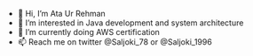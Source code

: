 - 👋 Hi, I’m Ata Ur Rehman
- 👀 I’m interested in Java development and system architecture
- 🌱 I’m currently doing AWS certification
- 📫 Reach me on twitter @Saljoki_78 or @Saljoki_1996

<!---
ms200400044/ms200400044 is a ✨ special ✨ repository because its `README.md` (this file) appears on your GitHub profile.
You can click the Preview link to take a look at your changes.
--->
